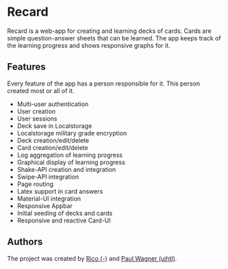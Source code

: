 # Recard

Recard is a web-app for creating and learning decks of cards. Cards are simple question-answer sheets that can be learned. 
The app keeps track of the learning progress and shows responsive graphs for it.

## Features

Every feature of the app has a person responsible for it. This person created most or all of it.

- Multi-user authentication
- User creation
- User sessions
- Deck save in Localstorage
- Localstorage military grade encryption
- Deck creation/edit/delete
- Card creation/edit/delete
- Log aggregation of learning progress
- Graphical display of learning progress
- Shake-API creation and integration
- Swipe-API integration
- Page routing
- Latex support in card answers
- Material-UI integration
- Responsive Appbar
- Initial seeding of decks and cards
- Responsive and reactive Card-UI

## Authors

The project was created by [Rico (-)][rico-github] and [Paul Wagner (ujhtl)][paul-github].

[paul-github]: https://github.com/HydrofinLoewenherz "ujhtl"
[rico-github]: https://github.com/cryeprecision "-"
